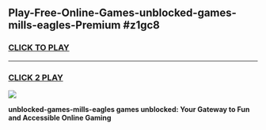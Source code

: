 
## Play-Free-Online-Games-unblocked-games-mills-eagles-Premium #z1gc8
<h3>
<a href="https://premium.freeplayer.one?title=unblocked-games-mills-eagles&ref=8M">CLICK TO PLAY</a></h3>
<hr>

<h3>
<a href="https://premium.freeplayer.one?title=unblocked-games-mills-eagles&ref=8M">CLICK 2 PLAY</a>
  
</h3>

<a href="https://premium.freeplayer.one?title=unblocked-games-mills-eagles&ref=8M"><img src="https://clearcache.store/games.png"></a>


**unblocked-games-mills-eagles games unblocked: Your Gateway to Fun and Accessible Online Gaming**
